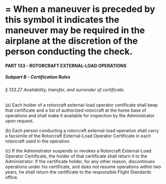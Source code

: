 
# = When a maneuver is preceded by this symbol it indicates the maneuver may be required in the airplane at the discretion of the person conducting the check.
#### PART 133 - ROTORCRAFT EXTERNAL-LOAD OPERATIONS
##### Subpart B - Certification Rules
###### § 133.27 Availability, transfer, and surrender of certificate.

(a) Each holder of a rotorcraft external-load operator certificate shall keep that certificate and a list of authorized rotorcraft at the home base of operations and shall make it available for inspection by the Administrator upon request.

(b) Each person conducting a rotorcraft external-load operation shall carry a facsimile of the Rotorcraft External-Load Operator Certificate in each rotorcraft used in the operation.

(c) If the Administrator suspends or revokes a Rotorcraft External-Load Operator Certificate, the holder of that certificate shall return it to the Administrator. If the certificate holder, for any other reason, discontinues operations under his certificate, and does not resume operations within two years, he shall return the certificate to the responsible Flight Standards office.
